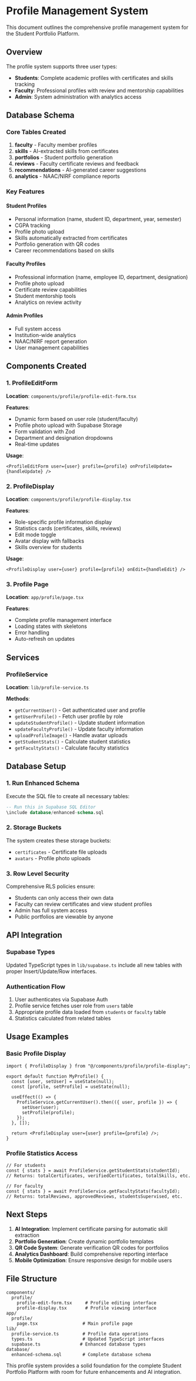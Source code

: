 # Profile Management System

This document outlines the comprehensive profile management system for the Student Portfolio Platform.

## Overview

The profile system supports three user types:

- **Students**: Complete academic profiles with certificates and skills tracking
- **Faculty**: Professional profiles with review and mentorship capabilities
- **Admin**: System administration with analytics access

## Database Schema

### Core Tables Created

1. **faculty** - Faculty member profiles
2. **skills** - AI-extracted skills from certificates
3. **portfolios** - Student portfolio generation
4. **reviews** - Faculty certificate reviews and feedback
5. **recommendations** - AI-generated career suggestions
6. **analytics** - NAAC/NIRF compliance reports

### Key Features

#### Student Profiles

- Personal information (name, student ID, department, year, semester)
- CGPA tracking
- Profile photo upload
- Skills automatically extracted from certificates
- Portfolio generation with QR codes
- Career recommendations based on skills

#### Faculty Profiles

- Professional information (name, employee ID, department, designation)
- Profile photo upload
- Certificate review capabilities
- Student mentorship tools
- Analytics on review activity

#### Admin Profiles

- Full system access
- Institution-wide analytics
- NAAC/NIRF report generation
- User management capabilities

## Components Created

### 1. ProfileEditForm

**Location**: `components/profile/profile-edit-form.tsx`

**Features**:

- Dynamic form based on user role (student/faculty)
- Profile photo upload with Supabase Storage
- Form validation with Zod
- Department and designation dropdowns
- Real-time updates

**Usage**:

```tsx
<ProfileEditForm user={user} profile={profile} onProfileUpdate={handleUpdate} />
```

### 2. ProfileDisplay

**Location**: `components/profile/profile-display.tsx`

**Features**:

- Role-specific profile information display
- Statistics cards (certificates, skills, reviews)
- Edit mode toggle
- Avatar display with fallbacks
- Skills overview for students

**Usage**:

```tsx
<ProfileDisplay user={user} profile={profile} onEdit={handleEdit} />
```

### 3. Profile Page

**Location**: `app/profile/page.tsx`

**Features**:

- Complete profile management interface
- Loading states with skeletons
- Error handling
- Auto-refresh on updates

## Services

### ProfileService

**Location**: `lib/profile-service.ts`

**Methods**:

- `getCurrentUser()` - Get authenticated user and profile
- `getUserProfile()` - Fetch user profile by role
- `updateStudentProfile()` - Update student information
- `updateFacultyProfile()` - Update faculty information
- `uploadProfileImage()` - Handle avatar uploads
- `getStudentStats()` - Calculate student statistics
- `getFacultyStats()` - Calculate faculty statistics

## Database Setup

### 1. Run Enhanced Schema

Execute the SQL file to create all necessary tables:

```sql
-- Run this in Supabase SQL Editor
\include database/enhanced-schema.sql
```

### 2. Storage Buckets

The system creates these storage buckets:

- `certificates` - Certificate file uploads
- `avatars` - Profile photo uploads

### 3. Row Level Security

Comprehensive RLS policies ensure:

- Students can only access their own data
- Faculty can review certificates and view student profiles
- Admin has full system access
- Public portfolios are viewable by anyone

## API Integration

### Supabase Types

Updated TypeScript types in `lib/supabase.ts` include all new tables with proper Insert/Update/Row interfaces.

### Authentication Flow

1. User authenticates via Supabase Auth
2. Profile service fetches user role from `users` table
3. Appropriate profile data loaded from `students` or `faculty` table
4. Statistics calculated from related tables

## Usage Examples

### Basic Profile Display

```tsx
import { ProfileDisplay } from "@/components/profile/profile-display";

export default function MyProfile() {
  const [user, setUser] = useState(null);
  const [profile, setProfile] = useState(null);

  useEffect(() => {
    ProfileService.getCurrentUser().then(({ user, profile }) => {
      setUser(user);
      setProfile(profile);
    });
  }, []);

  return <ProfileDisplay user={user} profile={profile} />;
}
```

### Profile Statistics Access

```tsx
// For students
const { stats } = await ProfileService.getStudentStats(studentId);
// Returns: totalCertificates, verifiedCertificates, totalSkills, etc.

// For faculty
const { stats } = await ProfileService.getFacultyStats(facultyId);
// Returns: totalReviews, approvedReviews, studentsSupervised, etc.
```

## Next Steps

1. **AI Integration**: Implement certificate parsing for automatic skill extraction
2. **Portfolio Generation**: Create dynamic portfolio templates
3. **QR Code System**: Generate verification QR codes for portfolios
4. **Analytics Dashboard**: Build comprehensive reporting interface
5. **Mobile Optimization**: Ensure responsive design for mobile users

## File Structure

```
components/
  profile/
    profile-edit-form.tsx     # Profile editing interface
    profile-display.tsx       # Profile viewing interface
app/
  profile/
    page.tsx                 # Main profile page
lib/
  profile-service.ts         # Profile data operations
  types.ts                   # Updated TypeScript interfaces
  supabase.ts               # Enhanced database types
database/
  enhanced-schema.sql        # Complete database schema
```

This profile system provides a solid foundation for the complete Student Portfolio Platform with room for future enhancements and AI integration.
